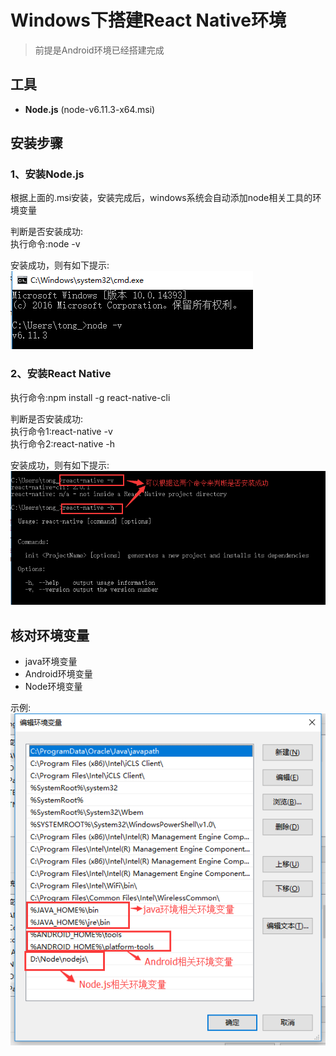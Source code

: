 # Windows下搭建React Native环境

> 前提是Android环境已经搭建完成

## 工具  
* **Node.js** (node-v6.11.3-x64.msi)  

## 安装步骤
### 1、安装Node.js  
根据上面的.msi安装，安装完成后，windows系统会自动添加node相关工具的环境变量
  
判断是否安装成功:  
执行命令:node -v  

安装成功，则有如下提示:   
![](https://github.com/RamboTong/AndroidDevelopment/blob/master/React%20Native%E5%BC%80%E5%8F%91%E7%8E%AF%E5%A2%83%E6%90%AD%E5%BB%BA/pic/rn04.png)

### 2、安装React Native  
执行命令:npm install -g react-native-cli   

判断是否安装成功:  
执行命令1:react-native -v  
执行命令2:react-native -h  

安装成功，则有如下提示:  
![](https://github.com/RamboTong/AndroidDevelopment/blob/master/React%20Native%E5%BC%80%E5%8F%91%E7%8E%AF%E5%A2%83%E6%90%AD%E5%BB%BA/pic/rn03.png)
  

## 核对环境变量  
* java环境变量  
* Android环境变量  
* Node环境变量 
 
示例:   
![](https://github.com/RamboTong/AndroidDevelopment/blob/master/React%20Native%E5%BC%80%E5%8F%91%E7%8E%AF%E5%A2%83%E6%90%AD%E5%BB%BA/pic/rn02.png) 


